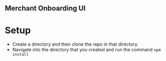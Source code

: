 ## Merchant Onboarding UI

# Setup
- Create a directory and then clone the repo in that directory.
- Navigate into the directory that you created and run the command `npm install`

